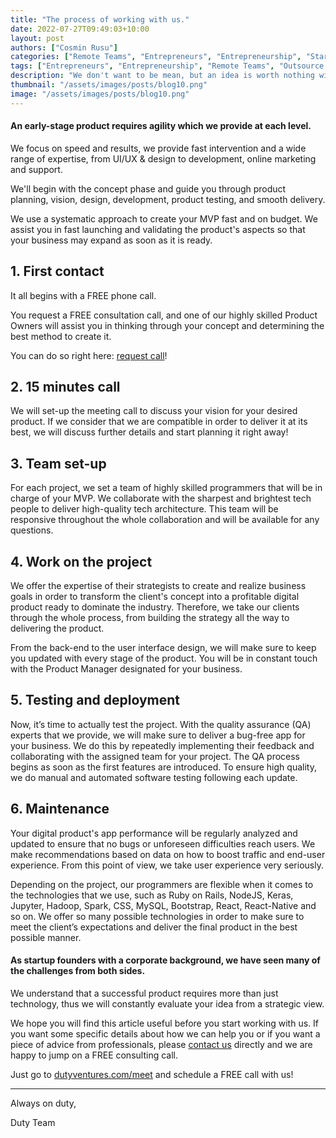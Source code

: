 ```yaml
---
title: "The process of working with us."
date: 2022-07-27T09:49:03+10:00
layout: post
authors: ["Cosmin Rusu"]
categories: ["Remote Teams", "Entrepreneurs", "Entrepreneurship", "Start-ups", "MVP", "Product", "Development", "Testing", "Launching"]
tags: ["Entrepreneurs", "Entrepreneurship", "Remote Teams", "Outsource Software", "Start-ups", "MVP", "Product", "Development", "Testing", "Launching"]
description: "We don't want to be mean, but an idea is worth nothing without execution. Most ideas take risks, and those we work with take opportunities."
thumbnail: "/assets/images/posts/blog10.png"
image: "/assets/images/posts/blog10.png"
---
```


#### An early-stage product requires agility which we provide at each level.


We focus on speed and results, we provide fast intervention and a wide range of expertise, from UI/UX & design to development, on​line marketing and support.


We'll begin with the concept phase and guide you through product planning, vision, design, development, product testing, and smooth delivery.


We use a systematic approach to create your MVP fast and on budget.  We assist you in fast launching and validating the product's aspects so that your business may expand as soon as it is ready.


## 1. First contact

It all begins with a FREE phone call.

You request a FREE consultation call, and one of our highly skilled Product Owners will assist you in thinking through your concept and determining the best method to create it.

You can do so right here: [request call](https://dutyventures.com/#contact)!


## 2. 15 minutes call

We will set-up the meeting call to discuss your vision for your desired product. If we consider that we are compatible in order to deliver it at its best, we will discuss further details and start planning it right away! 


## 3. Team set-up

For each project, we set a team of highly skilled programmers that will be in charge of your MVP. We collaborate with the sharpest and brightest tech people to deliver high-quality tech architecture. This team will be responsive throughout the whole collaboration and will be available for any questions. 

## 4. Work on the project

We offer the expertise of their strategists to create and realize business goals in order to transform the client's concept into a profitable digital product ready to dominate the industry. Therefore, we take our clients through the whole process, from building the strategy all the way to delivering the product.

From the back-end to the user interface design, we will make sure to keep you updated with every stage of the product. You will be in constant touch with the Product Manager designated for your business. 

## 5. Testing and deployment

Now, it’s time to actually test the project. With the quality assurance (QA) experts that we provide, we will make sure to deliver a bug-free app for your business. We do this by repeatedly implementing their feedback and collaborating with the assigned team for your project. The QA process begins as soon as the first features are introduced. To ensure high quality, we do manual and automated software testing following each update.

## 6. Maintenance 

Your digital product's app performance will be regularly analyzed and updated to ensure that no bugs or unforeseen difficulties reach users. We make recommendations based on data on how to boost traffic and end-user experience. From this point of view, we take user experience very seriously.



Depending on the project, our programmers are flexible when it comes to the technologies that we use, such as Ruby on Rails, NodeJS, Keras, Jupyter, Hadoop, Spark, CSS, MySQL, Bootstrap, React, React-Native and so on. We offer so many possible technologies in order to make sure to meet the client’s expectations and deliver the final product in the best possible manner.  




#### As startup founders with a corporate background, we have seen many of the challenges from both sides.


We understand that a successful product requires more than just technology, thus we will constantly evaluate your idea from a strategic view.


We hope you will find this article useful before you start working with us.
If you want some specific details about how we can help you or if you want a piece of advice from professionals, please [contact us](https://dutyventures.com) directly and we are happy to jump on a
FREE consulting call. 

Just go to [dutyventures.com/meet](https://dutyventures.com/meet) and schedule a FREE call with us! 

----------------------

Always on duty,

Duty Team
